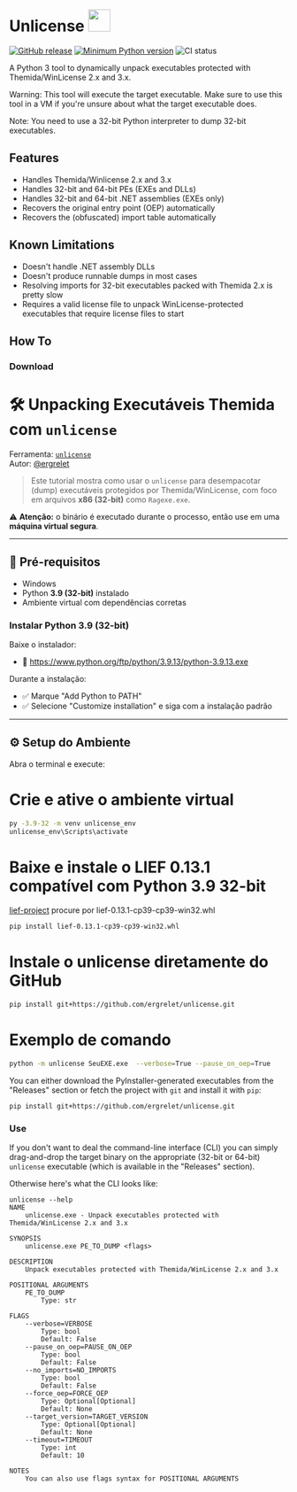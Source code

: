 # Unlicense <img src="https://raw.githubusercontent.com/ergrelet/unlicense/dev/assets/unlicense.ico" width="40">

[![GitHub release](https://img.shields.io/github/release/ergrelet/unlicense.svg)](https://github.com/ergrelet/unlicense/releases) [![Minimum Python version](https://img.shields.io/badge/python-3.9+-blue.svg)](https://www.python.org/downloads/) ![CI status](https://github.com/ergrelet/unlicense/actions/workflows/check.yml/badge.svg?branch=main)

A Python 3 tool to dynamically unpack executables protected with
Themida/WinLicense 2.x and 3.x.

Warning: This tool will execute the target executable. Make sure to use this
tool in a VM if you're unsure about what the target executable does.

Note: You need to use a 32-bit Python interpreter to dump 32-bit executables.

## Features

* Handles Themida/Winlicense 2.x and 3.x
* Handles 32-bit and 64-bit PEs (EXEs and DLLs)
* Handles 32-bit and 64-bit .NET assemblies (EXEs only)
* Recovers the original entry point (OEP) automatically
* Recovers the (obfuscated) import table automatically

## Known Limitations

* Doesn't handle .NET assembly DLLs
* Doesn't produce runnable dumps in most cases
* Resolving imports for 32-bit executables packed with Themida 2.x is pretty slow
* Requires a valid license file to unpack WinLicense-protected executables that
  require license files to start

## How To

### Download

# 🛠️ Unpacking Executáveis Themida com `unlicense`

Ferramenta: [`unlicense`](https://github.com/ergrelet/unlicense)  
Autor: [@ergrelet](https://github.com/ergrelet)

> Este tutorial mostra como usar o `unlicense` para desempacotar (dump) executáveis protegidos por Themida/WinLicense, com foco em arquivos **x86 (32-bit)** como `Ragexe.exe`.

⚠️ **Atenção:** o binário é executado durante o processo, então use em uma **máquina virtual segura**.

---

## 🧩 Pré-requisitos

- Windows
- Python **3.9 (32-bit)** instalado
- Ambiente virtual com dependências corretas

### Instalar Python 3.9 (32-bit)

Baixe o instalador:
- 🔗 https://www.python.org/ftp/python/3.9.13/python-3.9.13.exe

Durante a instalação:
- ✅ Marque "Add Python to PATH"
- ✅ Selecione "Customize installation" e siga com a instalação padrão

---

## ⚙️ Setup do Ambiente

Abra o terminal e execute:


# Crie e ative o ambiente virtual
```bash
py -3.9-32 -m venv unlicense_env
unlicense_env\Scripts\activate
```
# Baixe e instale o LIEF 0.13.1 compatível com Python 3.9 32-bit
[lief-project](https://github.com/lief-project/LIEF/releases?page=2) procure por lief-0.13.1-cp39-cp39-win32.whl
```bash
pip install lief-0.13.1-cp39-cp39-win32.whl
```
# Instale o unlicense diretamente do GitHub
```bash
pip install git+https://github.com/ergrelet/unlicense.git
```

# Exemplo de comando
```bash
python -m unlicense SeuEXE.exe  --verbose=True --pause_on_oep=True
```


You can either download the PyInstaller-generated executables from the "Releases"
section or fetch the project with `git` and install it with `pip`: 
```
pip install git+https://github.com/ergrelet/unlicense.git
```

### Use

If you don't want to deal the command-line interface (CLI) you can simply
drag-and-drop the target binary on the appropriate (32-bit or 64-bit) `unlicense`
executable (which is available in the "Releases" section).

Otherwise here's what the CLI looks like:
```
unlicense --help
NAME
    unlicense.exe - Unpack executables protected with Themida/WinLicense 2.x and 3.x

SYNOPSIS
    unlicense.exe PE_TO_DUMP <flags>

DESCRIPTION
    Unpack executables protected with Themida/WinLicense 2.x and 3.x

POSITIONAL ARGUMENTS
    PE_TO_DUMP
        Type: str

FLAGS
    --verbose=VERBOSE
        Type: bool
        Default: False
    --pause_on_oep=PAUSE_ON_OEP
        Type: bool
        Default: False
    --no_imports=NO_IMPORTS
        Type: bool
        Default: False
    --force_oep=FORCE_OEP
        Type: Optional[Optional]
        Default: None
    --target_version=TARGET_VERSION
        Type: Optional[Optional]
        Default: None
    --timeout=TIMEOUT
        Type: int
        Default: 10

NOTES
    You can also use flags syntax for POSITIONAL ARGUMENTS
```
